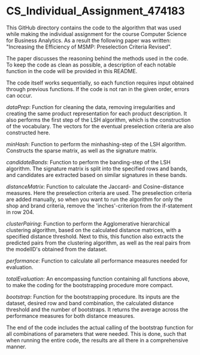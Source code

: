 # CS_Individual_Assignment_474183
This GitHub directory contains the code to the algorithm that was used while making the individual assignment for the course Computer Science for Business Analytics. 
As a result the following paper was written: "Increasing the Efficiency of MSMP: Preselection Criteria Revised". 

The paper discusses the reasoning behind the methods used in the code.
To keep the code as clean as possible, a description of each notable function in the code will be provided in this README.

The code itself works sequentially, so each function requires input obtained through previous functions. If the code is not ran in the given order, errors can occur.

_dataPrep_: Function for cleaning the data, removing irregularities and creating the same product representation for each product description. It also performs the first step of the LSH algorithm, which is the construction of the vocabulary. The vectors for the eventual preselection criteria are also constructed here.

_minHash_: Function to perform the minhashing-step of the LSH algorithm. Constructs the sparse matrix, as well as the signature matrix. 

_candidateBands_: Function to perform the banding-step of the LSH algorithm. The signature matrix is split into the specified rows and bands, and candidates are extracted based on similar signatures in these bands.

_distanceMatrix_: Function to calculate the Jaccard- and Cosine-distance measures. Here the preselection criteria are used. The preselection criteria are added manually, so when you want to run the algorithm for only the shop and brand criteria, remove the 'inches'-criterion from the if-statement in row 204.

_clusterPairing_: Function to perform the Agglomerative hierarchical clustering algorithm, based on the calculated distance matrices, with a specified distance threshold. Next to this, this function also extracts the predicted pairs from the clustering algorithm, as well as the real pairs from the modelID's obtained from the dataset.

_performance_: Function to calculate all performance measures needed for evaluation.

_totalEvaluation_: An encompassing function containing all functions above, to make the coding for the bootstrapping procedure more compact.

_bootstrap_: Function for the bootstrapping procedure. Its inputs are the dataset, desired row and band combination, the calculated distance threshold and the number of bootstraps. It returns the average across the performance measures for both distance measures.

The end of the code includes the actual calling of the bootstrap function for all combinations of parameters that were needed. 
This is done, such that when running the entire code, the results are all there in a comprehensive manner.
